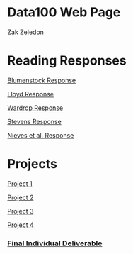 # Data100 Web Page

Zak Zeledon

# Reading Responses
[Blumenstock Response](https://szzeledon.github.io/Data100-Workshop/Blumenstock)

[Lloyd Response](https://szzeledon.github.io/Data100-Workshop/T.%20Lloyd%20Response)

[Wardrop Response](https://szzeledon.github.io/Data100-Workshop/Wardrop%20Response)

[Stevens Response](https://szzeledon.github.io/Data100-Workshop/Stevens%20Response)

[Nieves et al. Response](https://szzeledon.github.io/Data100-Workshop/Nieves%20et%20al.)

# Projects 
[Project 1](https://szzeledon.github.io/Data100-Workshop/Project1_Azerbaijan) 

[Project 2](https://szzeledon.github.io/Data100-Workshop/Project2_Part1&2)

[Project 3](https://szzeledon.github.io/Data100-Workshop/Project3)

[Project 4]()

### [Final Individual Deliverable]()
